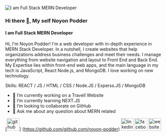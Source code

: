 ![I am Full Stack MERN Developer](https://www.imaginarycloud.com/blog/content/images/2022/03/VS--1-.jpg)

### Hi there 👋, My self Noyon Podder
#### I am Full Stack MERN Developer


Hi, I'm Noyon Podder! I'm a web developer with in-depth experience in MERN Stack Developer. In a nutshell, I create websites that help organizations address business challenges and meet their needs. I manage everything from website navigation and layout to Front End and Back End. My Expertise lies within front-end web apps, and the main language in my tech is JavaScript, React Node.js, and MongoDB. I love working on new technology.

Skills:    REACT / JS / HTML / CSS / Node.JS / Experss.JS / MongoDB 

- 🔭 I’m currently working on a Travell Website 
- 🌱 I’m currently learning NEXT.JS 
- 👯 I’m looking to collaborate on GitHub 
- 💬 Ask me about any question about MERN related 

[<img src='https://cdn.jsdelivr.net/npm/simple-icons@3.0.1/icons/github.svg' alt='github' height='40'>]
(https://github.com/github.com/noyon-podder)  [<img src='https://cdn.jsdelivr.net/npm/simple-icons@3.0.1/icons/linkedin.svg' alt='linkedin' height='40'>](https://www.linkedin.com/in/https://www.linkedin.com/in/noyon-podder//)  [<img src='https://cdn.jsdelivr.net/npm/simple-icons@3.0.1/icons/facebook.svg' alt='facebook' height='40'>](https://www.facebook.com/https://www.facebook.com/profile.php?id=100008924072004)  [<img src='https://cdn.jsdelivr.net/npm/simple-icons@3.0.1/icons/icloud.svg' alt='website' height='40'>](https://noyon-podder.netlify.app/)  

